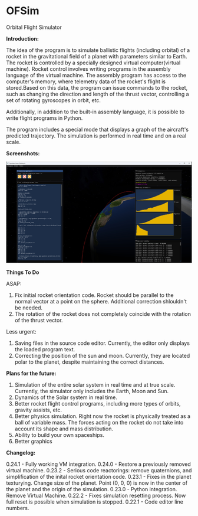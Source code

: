 # OFSim
Orbital Flight Simulator

**Introduction:**

The idea of the program is to simulate ballistic flights (including orbital) of a rocket in the gravitational field of a planet with parameters similar to Earth.
The rocket is controlled by a specially designed virtual computer(virtual machine).
Rocket control involves writing programs in the assembly language of the virtual machine.
The assembly program has access to the computer's memory, where telemetry data of the rocket's flight is stored.Based on this data,
the program can issue commands to the rocket, such as changing the direction and length of the thrust vector, controlling a set of rotating gyroscopes in orbit, etc.

Additionally, in addition to the built-in assembly language, it is possible to write flight programs in Python.

The program includes a special mode that displays a graph of the aircraft's predicted trajectory. 
The simulation is performed in real time and on a real scale.

**Screenshots:**

![Trajectory prediction mode](https://github.com/jradlak/OFSim/blob/master/doc/Images/trajectoryPrediction.jpg)

**Things To Do**

ASAP:
1. Fix initial rocket orientation code. Rocket should be parallel to the normal vector at a point on the sphere. Additional correction shlouldn't be needed.
2. The rotation of the rocket does not completely coincide with the rotation of the thrust vector.

Less urgent:
1. Saving files in the source code editor. Currently, the editor only displays the loaded program text.
2. Correcting the position of the sun and moon. Currently, they are located polar to the planet, despite maintaining the correct distances.

**Plans for the future:**

1. Simulation of the entire solar system in real time and at true scale. Currently, the simulator only includes the Earth, Moon and Sun.
2. Dynamics of the Solar system in real time.
3. Better rocket flight control programs, including more types of orbits, gravity assists, etc. 
4. Better physics simulation. Right now the rocket is physically treated as a ball of variable mass. The forces acting on the rocket do not take into account its shape and mass distribution. 
5. Ability to build your own spaceships.
6. Better graphics

**Changelog:**

0.24.1 - Fully working VM integration.
0.24.0 - Restore a previously removed virtual machine.
0.23.2 - Serious code reactorings: remove quaternions, and simplification of the inital rocket orientation code.
0.23.1 - Fixes in the planet texturying. Change size of the planet. Point (0, 0, 0) is now in the center of the planet and the origin of the simulation.
0.23.0 - Python integration. Remove Virtual Machine.
0.22.2 - Fixes simulation resetting process. Now full reset is possible when simulation is stopped.
0.22.1 - Code editor line numbers.
